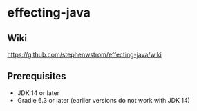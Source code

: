 # effecting-java

## Wiki

https://github.com/stephenwstrom/effecting-java/wiki

## Prerequisites
* JDK 14 or later
* Gradle 6.3 or later (earlier versions do not work with JDK 14)

